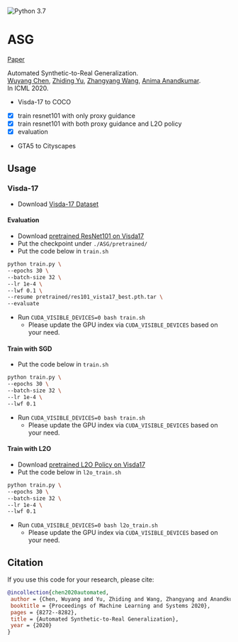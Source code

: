 ![Python 3.7](https://img.shields.io/badge/python-3.7-green.svg)
 
# ASG
 
<!-- ### [Project](https://) | [Paper](https://arxiv.org/abs/2007.06965) -->
[Paper](https://arxiv.org/abs/2007.06965)
 
Automated Synthetic-to-Real Generalization.<br>
[Wuyang Chen](https://chenwydj.github.io/),  [Zhiding Yu](https://chrisding.github.io/), [Zhangyang Wang](https://www.atlaswang.com/), [Anima Anandkumar](http://tensorlab.cms.caltech.edu/users/anima/).<br>
In ICML 2020.

* Visda-17 to COCO
- [x] train resnet101 with only proxy guidance
- [x] train resnet101 with both proxy guidance and L2O policy
- [x] evaluation
* GTA5 to Cityscapes

## Usage

### Visda-17
* Download [Visda-17 Dataset](http://ai.bu.edu/visda-2017/#download)

#### Evaluation
* Download [pretrained ResNet101 on Visda17](https://drive.google.com/file/d/1jjihDIxU1HIRtJEZyd7eTpYfO21OrY36/view?usp=sharing)
* Put the checkpoint under `./ASG/pretrained/`
* Put the code below in `train.sh`
```bash
python train.py \
--epochs 30 \
--batch-size 32 \
--lr 1e-4 \
--lwf 0.1 \
--resume pretrained/res101_vista17_best.pth.tar \
--evaluate
```
* Run `CUDA_VISIBLE_DEVICES=0 bash train.sh`
  - Please update the GPU index via `CUDA_VISIBLE_DEVICES` based on your need.

#### Train with SGD
* Put the code below in `train.sh`
```bash
python train.py \
--epochs 30 \
--batch-size 32 \
--lr 1e-4 \
--lwf 0.1
```
* Run `CUDA_VISIBLE_DEVICES=0 bash train.sh`
  - Please update the GPU index via `CUDA_VISIBLE_DEVICES` based on your need.

#### Train with L2O
* Download [pretrained L2O Policy on Visda17](https://drive.google.com/file/d/1Rc2Ey-FspUagFPTjnEozeSEIdA4ir7b1/view?usp=sharing)
* Put the code below in `l2o_train.sh`
```bash
python train.py \
--epochs 30 \
--batch-size 32 \
--lr 1e-4 \
--lwf 0.1
```
* Run `CUDA_VISIBLE_DEVICES=0 bash l2o_train.sh`
  - Please update the GPU index via `CUDA_VISIBLE_DEVICES` based on your need.
 
## Citation
 
If you use this code for your research, please cite:
 
```BibTeX
@incollection{chen2020automated,
 author = {Chen, Wuyang and Yu, Zhiding and Wang, Zhangyang and Anandkumar, Anima},
 booktitle = {Proceedings of Machine Learning and Systems 2020},
 pages = {8272--8282},
 title = {Automated Synthetic-to-Real Generalization},
 year = {2020}
}
```
